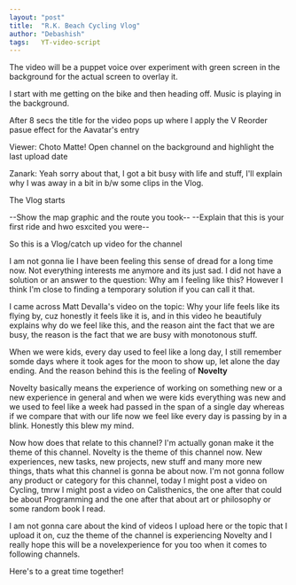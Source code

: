 ```yaml
---
layout:	"post"
title:	"R.K. Beach Cycling Vlog"
author:	"Debashish"
tags:	YT-video-script
---
```


The video will be a puppet voice over experiment with green screen in the background for the actual screen to overlay it.

I start with me getting on the bike and then heading off. Music is playing in the background.

After 8 secs the title for the video pops up where I apply the V Reorder pasue effect for the Aavatar's entry


Viewer:	Choto Matte! Open channel on the background and highlight the last upload date



Zanark: Yeah sorry about that, I got a bit busy with life and stuff, I'll explain why I was away in a bit in b/w some clips in the Vlog.

The Vlog starts 

--Show the map graphic and the route you took--
--Explain that this is your first ride and hwo esxcited you were--


So this is a Vlog/catch up video for the channel

I am not gonna lie I have been feeling this sense of dread for a long time now. Not everything interests me anymore and its just sad. I did not have a solution or an answer to the question: Why am I feeling like this? However I think I'm close to finding a temporary solution if you can call it that.

I came across Matt Devalla's video on the topic: Why your life feels like its flying by, cuz honestly it feels like it is, and in this video he beautifuly explains why do we feel like this, and the reason aint the fact that we are busy, the reason is the fact that we are busy with monotonous stuff.

When we were kids, every day used to feel like a long day, I still remember somde days where it took ages for the moon to show up, let alone the day ending. And the reason behind this is the feeling of **Novelty**


Novelty basically means the experience of working on something new or a new experience in general and when we were kids everything was new and we used to feel like a week had passed in the span of a single day whereas if we compare that with our life now we feel like every day is passing by in a blink. Honestly this blew my mind.


Now how does that relate to this channel? I'm actually gonan make it the theme of this channel. Novelty is the theme of this channel now. New experiences, new tasks, new projects, new stuff and many more new things, thats what this channel is gonna be about now. I'm not gonna follow any product or category for this channel, today I might post a video on Cycling, tmrw I might post a video on Calisthenics, the one after that could be about Programming and the one after that about art or philosophy or some random book I read.

I am not gonna care about the kind of videos I upload here or the topic that I upload it on, cuz the theme of the channel is experiencing Novelty and I really hope this will be a novelexperience for you too when it comes to following channels.

Here's to a great time together!



